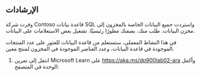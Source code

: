 ﻿---
lab:
    title: 'تتاللفة 2: استخدام SQL للاستعلام عن قاعدة بيانات Azure SQL'
    module: 'الوحدة الثانية: استكشاف البيانات الارتباطية في Azure'
---

## الإرشادات
وفرت شركة Contoso قاعدة بيانات SQL واستردت جميع البيانات الخاصة بالمخزون إلى مخزن البيانات. طلب منك، بصفتك مطورًا رئيسيًا، تشغيل بعض الاستعلامات على البيانات.

في هذا النشاط المعملي، ستستعلم من قاعدة البيانات للعثور على عدد المنتجات الموجودة في قاعدة البيانات، وعدد العناصر الموجودة في المخزون لمنتج معين.

1.	انتقل إلى تمرين Microsoft Learn على https://aka.ms/dp900lab02-ara وأكمل الوحدة في المتصفح: 
